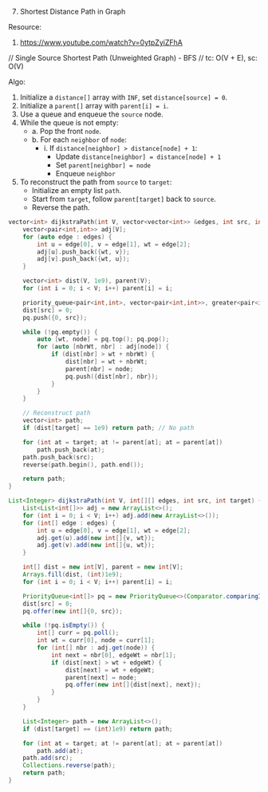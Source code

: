 7. Shortest Distance Path in Graph

Resource:
1. https://www.youtube.com/watch?v=0ytpZyiZFhA

// Single Source Shortest Path (Unweighted Graph) - BFS
// tc: O(V + E), sc: O(V)

Algo:
1. Initialize a `distance[]` array with `INF`, set `distance[source] = 0`.
2. Initialize a `parent[]` array with `parent[i] = i`.
3. Use a queue and enqueue the `source` node.
4. While the queue is not empty:
    - a. Pop the front `node`.
    - b. For each `neighbor` of `node`:
        - i. If `distance[neighbor] > distance[node] + 1`:
            - Update `distance[neighbor] = distance[node] + 1`
            - Set `parent[neighbor] = node`
            - Enqueue `neighbor`
5. To reconstruct the path from `source` to `target`:
    - Initialize an empty list `path`.
    - Start from `target`, follow `parent[target]` back to `source`.
    - Reverse the path.

```cpp
vector<int> dijkstraPath(int V, vector<vector<int>> &edges, int src, int target) {
    vector<pair<int,int>> adj[V];
    for (auto edge : edges) {
        int u = edge[0], v = edge[1], wt = edge[2];
        adj[u].push_back({wt, v});
        adj[v].push_back({wt, u});
    }

    vector<int> dist(V, 1e9), parent(V);
    for (int i = 0; i < V; i++) parent[i] = i;

    priority_queue<pair<int,int>, vector<pair<int,int>>, greater<pair<int,int>>> pq;
    dist[src] = 0;
    pq.push({0, src});

    while (!pq.empty()) {
        auto [wt, node] = pq.top(); pq.pop();
        for (auto [nbrWt, nbr] : adj[node]) {
            if (dist[nbr] > wt + nbrWt) {
                dist[nbr] = wt + nbrWt;
                parent[nbr] = node;
                pq.push({dist[nbr], nbr});
            }
        }
    }

    // Reconstruct path
    vector<int> path;
    if (dist[target] == 1e9) return path; // No path

    for (int at = target; at != parent[at]; at = parent[at])
        path.push_back(at);
    path.push_back(src);
    reverse(path.begin(), path.end());

    return path;
}
```

```java
List<Integer> dijkstraPath(int V, int[][] edges, int src, int target) {
    List<List<int[]>> adj = new ArrayList<>();
    for (int i = 0; i < V; i++) adj.add(new ArrayList<>());
    for (int[] edge : edges) {
        int u = edge[0], v = edge[1], wt = edge[2];
        adj.get(u).add(new int[]{v, wt});
        adj.get(v).add(new int[]{u, wt});
    }

    int[] dist = new int[V], parent = new int[V];
    Arrays.fill(dist, (int)1e9);
    for (int i = 0; i < V; i++) parent[i] = i;

    PriorityQueue<int[]> pq = new PriorityQueue<>(Comparator.comparingInt(a -> a[0]));
    dist[src] = 0;
    pq.offer(new int[]{0, src});

    while (!pq.isEmpty()) {
        int[] curr = pq.poll();
        int wt = curr[0], node = curr[1];
        for (int[] nbr : adj.get(node)) {
            int next = nbr[0], edgeWt = nbr[1];
            if (dist[next] > wt + edgeWt) {
                dist[next] = wt + edgeWt;
                parent[next] = node;
                pq.offer(new int[]{dist[next], next});
            }
        }
    }

    List<Integer> path = new ArrayList<>();
    if (dist[target] == (int)1e9) return path;

    for (int at = target; at != parent[at]; at = parent[at])
        path.add(at);
    path.add(src);
    Collections.reverse(path);
    return path;
}
```
